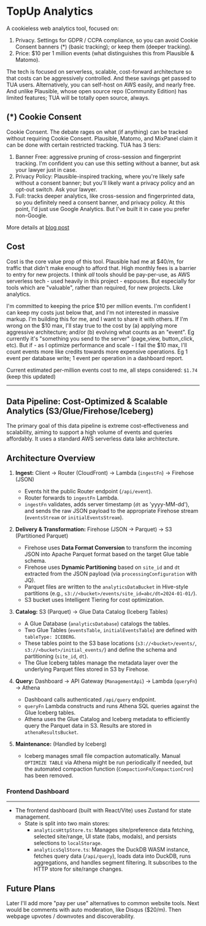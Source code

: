 # TopUp Analytics

A cookieless web analytics tool, focused on:
1. Privacy. Settings for GDPR / CCPA compliance, so you can avoid Cookie Consent banners (*) (basic tracking); or keep them (deeper tracking).
2. Price: $10 per 1 million events (what distinguishes this from Plausible & Matomo).

The tech is focused on serverless, scalable, cost-forward architecture so that costs can be aggressively controlled. And these savings get passed to TUA users. Alternatively, you can self-host on AWS easily, and nearly free. And unlike Plausible, whose open source repo (Community Edition) has limited features; TUA will be totally open source, always.

## (*) Cookie Consent

Cookie Consent. The debate rages on what (if anything) can be tracked without requiring Cookie Consent. Plausible, Matomo, and MixPanel claim it can be done with certain restricted tracking. TUA has 3 tiers:
1. Banner Free: aggressive pruning of cross-session and fingerprint tracking. I'm confident you can use this setting without a banner, but ask your lawyer just in case.
2. Privacy Policy: Plausible-inspired tracking, where you're likely safe without a consent banner; but you'll likely want a privacy policy and an opt-out switch. Ask your lawyer.
3. Full: tracks deeper analytics, like cross-session and fingerprinted data, so you definitely need a consent banner, and privacy policy. At this point, I'd just use Google Analytics. But I've built it in case you prefer non-Google.

More details at [blog post](https://topupanalytics/cookieless-tracking)

## Cost

Cost is the core value prop of this tool. Plausible had me at $40/m, for traffic that didn't make enough to afford that. High monthly fees is a barrier to entry for new projects. I think *all* tools should be pay-per-use, as AWS serverless tech - used heavily in this project - espouses. But especially for tools which are "valuable", rather than required, for new projects. Like analytics.

I'm committed to keeping the price $10 per million events. I'm confident I can keep my costs just below that, and I'm not interested in massive markup. I'm building this for me, and I want to share it with others. If I'm wrong on the $10 max, I'll stay true to the cost by (a) applying more aggressive architecture; and/or (b) evolving what counts as an "event". Eg currently it's "something you send to the server" (page_view, button_click, etc). But if - as I optimize performance and scale - I fail the $10 max, I'll count events more like credits towards more expensive operations. Eg 1 event per database write; 1 event per operation in a dashboard report.

Current estimated per-million events cost to me, all steps considered: `$1.74` (keep this updated)

---

## Data Pipeline: Cost-Optimized & Scalable Analytics (S3/Glue/Firehose/Iceberg)

The primary goal of this data pipeline is extreme cost-effectiveness and scalability, aiming to support a high volume of events and queries affordably. It uses a standard AWS serverless data lake architecture.

## Architecture Overview

1.  **Ingest:** Client -> Router (CloudFront) -> Lambda (`ingestFn`) -> Firehose (JSON)
    *   Events hit the public Router endpoint (`/api/event`).
    *   Router forwards to `ingestFn` Lambda.
    *   `ingestFn` validates, adds server timestamp (`dt` as 'yyyy-MM-dd'), and sends the raw JSON payload to the appropriate Firehose stream (`eventsStream` or `initialEventsStream`).

2.  **Delivery & Transformation:** Firehose (JSON -> Parquet) -> S3 (Partitioned Parquet)
    *   Firehose uses **Data Format Conversion** to transform the incoming JSON into Apache Parquet format based on the target Glue table schema.
    *   Firehose uses **Dynamic Partitioning** based on `site_id` and `dt` extracted from the JSON payload (via `processingConfiguration` with JQ).
    *   Parquet files are written to the `analyticsDataBucket` in Hive-style partitions (e.g., `s3://<bucket>/events/site_id=abc/dt=2024-01-01/`).
    *   S3 bucket uses Intelligent Tiering for cost optimization.

3.  **Catalog:** S3 (Parquet) -> Glue Data Catalog (Iceberg Tables)
    *   A Glue Database (`analyticsDatabase`) catalogs the tables.
    *   Two Glue Tables (`eventsTable`, `initialEventsTable`) are defined with `tableType: ICEBERG`.
    *   These tables point to the S3 base locations (`s3://<bucket>/events/`, `s3://<bucket>/initial_events/`) and define the schema and partitioning (`site_id`, `dt`).
    *   The Glue Iceberg tables manage the metadata layer over the underlying Parquet files stored in S3 by Firehose.

4.  **Query:** Dashboard -> API Gateway (`ManagementApi`) -> Lambda (`queryFn`) -> Athena
    *   Dashboard calls authenticated `/api/query` endpoint.
    *   `queryFn` Lambda constructs and runs Athena SQL queries against the Glue Iceberg tables.
    *   Athena uses the Glue Catalog and Iceberg metadata to efficiently query the Parquet data in S3. Results are stored in `athenaResultsBucket`.

5.  **Maintenance:** (Handled by Iceberg)
    *   Iceberg manages small file compaction automatically. Manual `OPTIMIZE TABLE` via Athena might be run periodically if needed, but the automated compaction function (`CompactionFn`/`CompactionCron`) has been removed.

### Frontend Dashboard
---
*   The frontend dashboard (built with React/Vite) uses Zustand for state management.
    *   State is split into two main stores:
        *   `analyticsHttpStore.ts`: Manages site/preference data fetching, selected site/range, UI state (tabs, modals), and persists selections to `localStorage`.
        *   `analyticsSqlStore.ts`: Manages the DuckDB WASM instance, fetches query data (`/api/query`), loads data into DuckDB, runs aggregations, and handles segment filtering. It subscribes to the HTTP store for site/range changes.

## Future Plans
Later I'll add more "pay per use" alternatives to common website tools. Next would be comments with auto moderation, like Disqus ($20/m). Then webpage upvotes / downvotes and discoverability.